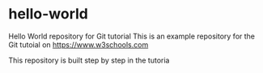 # hello-world
Hello World repository for Git tutorial
This is an example repository for the Git tutoial on https://www.w3schools.com

This repository is built step by step in the tutoria